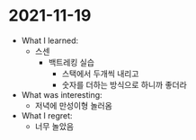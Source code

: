 # 2021-11-19

- What I learned: 
  - 스센
    - 백트레킹 실습
      - 스택에서 두개씩 내리고
      - 숫자를 더하는 방식으로 하니까 좋더라
- What was interesting: 
  - 저녁에 만성이형 놀러옴
- What I regret: 
  - 너무 놀았음